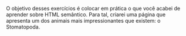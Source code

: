 O objetivo desses exercícios é colocar em prática o que você acabei de aprender sobre HTML semântico.
Para tal, criarei uma página que apresenta um dos animais mais impressionantes que existem: o Stomatopoda. 